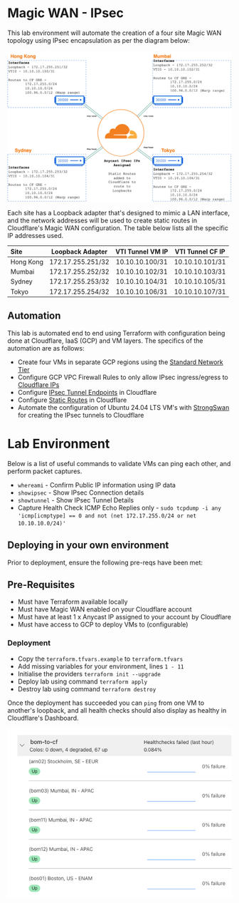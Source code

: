 # Magic WAN - IPsec

This lab environment will automate the creation of a four site Magic WAN topology using IPsec encapsulation as per the diagram below:

![mwan-diagram](./images/mwan-ipsec-topology.png)

Each site has a Loopback adapter that's designed to mimic a LAN interface, and the network addresses will be used to create static routes in Cloudflare's Magic WAN configuration. The table below lists all the specific IP addresses used.

| Site      | Loopback Adapter  | VTI Tunnel VM IP | VTI Tunnel CF IP |
| :-------- | :---------------: | :--------------: | :--------------: |
| Hong Kong | 172.17.255.251/32 | 10.10.10.100/31  | 10.10.10.101/31  |
| Mumbai    | 172.17.255.252/32 | 10.10.10.102/31  | 10.10.10.103/31  |
| Sydney    | 172.17.255.253/32 | 10.10.10.104/31  | 10.10.10.105/31  |
| Tokyo     | 172.17.255.254/32 | 10.10.10.106/31  | 10.10.10.107/31  |

## Automation

This lab is automated end to end using Terraform with configuration being done at Cloudflare, IaaS (GCP) and VM layers. The specifics of the automation are as follows:

- Create four VMs in separate GCP regions using the [Standard Network Tier](https://cloud.google.com/network-tiers)
- Configure GCP VPC Firewall Rules to only allow IPsec ingress/egress to [Cloudflare IPs](https://www.cloudflare.com/en-gb/ips/)
- Configure [IPsec Tunnel Endpoints](https://developers.cloudflare.com/magic-wan/configuration/manually/how-to/configure-tunnels/) in Cloudflare
- Configure [Static Routes](https://developers.cloudflare.com/magic-wan/configuration/manually/how-to/configure-static-routes/) in Cloudflare
- Automate the configuration of Ubuntu 24.04 LTS VM's with [StrongSwan](https://strongswan.org/) for creating the IPsec tunnels to Cloudflare

# Lab Environment

Below is a list of useful commands to validate VMs can ping each other, and perform packet captures.

- `whereami` - Confirm Public IP information using IP data
- `showipsec` - Show IPsec Connection details
- `showtunnel` - Show IPsec Tunnel Details
- Capture Health Check ICMP Echo Replies only - `sudo tcpdump -i any 'icmp[icmptype] == 0 and not (net 172.17.255.0/24 or net 10.10.10.0/24)'`

## Deploying in your own environment

Prior to deployment, ensure the following pre-reqs have been met:

## Pre-Requisites

- Must have Terraform available locally
- Must have Magic WAN enabled on your Cloudflare account
- Must have at least 1 x Anycast IP assigned to your account by Cloudflare
- Must have access to GCP to deploy VMs to (configurable)

### Deployment

- Copy the `terraform.tfvars.example` to `terraform.tfvars`
- Add missing variables for your environment, lines `1 - 11`
- Initialise the providers `terraform init --upgrade`
- Deploy lab using command `terraform apply`
- Destroy lab using command `terraform destroy`

Once the deployment has succeeded you can `ping` from one VM to another's loopback, and all health checks should also display as healthy in Cloudflare's Dashboard.

![health-checks](./images/successful-health-checks.png)
